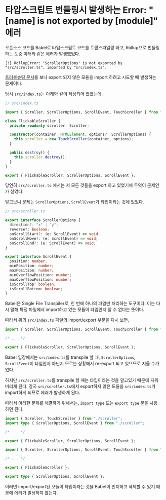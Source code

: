 # 타압스크립트 번들링시 발생하는 Error: "[name] is not exported by [module]" 에러

오픈소스 코드를 Babel로 타입스크립트 코드를 트랜스파일링 하고, Rollup으로 번들링하는 도중 아래와 같은 에러가 발생했었다.

```
[!] RollupError: "ScrollerOptions" is not exported by "src/scroller.ts", imported by "src/index.ts".
```

[트러블슈팅 문서](https://rollupjs.org/troubleshooting/#error-name-is-not-exported-by-module)를 보니 export 되지 않은 모듈을 import 하려고 시도할 때 발생하는 문제이다.

당시 `src/index.ts`는 아래와 같이 작성되어 있었는데,

```typescript
// src/index.ts

import { Scroller, ScrollerOptions, ScrollEvent, TouchScroller } from "./scroller";

class FlickableScroller {
  private readonly scroller: Scroller;

  constructor(container: HTMLElement, options?: ScrollerOptions) {
    this.scroller = new TouchScroller(container, options);
  }

  public destroy() {
    this.scroller.destroy();
  }
}

export { FlickableScroller, ScrollerOptions, ScrollEvent };
```

당연히 `src/scroller.ts` 에서는 저 모든 것들을 export 하고 있었기에 무엇이 문제인가 싶었다.

알고보니 문제는 `ScrollerOptions`, `ScrollEvent`가 타입이라는 것에 있었다.

```typescript
// src/scroller.ts

export interface ScrollerOptions {
  direction?: "x" | "y";
  reverse?: boolean;
  onScrollStart?: (e: ScrollEvent) => void;
  onScrollMove?: (e: ScrollEvent) => void;
  onScrollEnd?: (e: ScrollEvent) => void;
}

export interface ScrollEvent {
  position: number;
  minPosition: number;
  maxPosition: number;
  minOverflowPosition: number;
  maxOverflowPosition: number;
  isScrollTop: boolean;
  isScrollBottom: boolean;
}
```

Babel은 Single File Transpiler로, 한 번에 하나의 파일만 처리하는 도구이다. 이는 다시 말해 특정 파일에서 import하고 있는 모듈이 타입인지 알 수 없다는 뜻이다.

따라서 위의 `src/index.ts` 파일의 import/export 부분을 다시 보면,

```typescript
import { Scroller, ScrollerOptions, ScrollEvent, TouchScroller } from "./scroller";

/* ... */

export { FlickableScroller, ScrollerOptions, ScrollEvent };
```

Babel 입장에서는 `src/index.ts`를 transpile 할 때, `ScrollerOptions`, `ScrollEvent`이 타입인지 아닌지 모르는 상황에서 re-export 되고 있으므로 지울 수가 없다.

하지만 `src/scroller.ts`를 transpile 할 때는 타입이라는 것을 알고있기 때문에 지워버리게 된다. 결국 `src/scroller.ts`에서 export하지 않은 모듈을 `src/index.ts`가 import하게 되므로 에러가 발생하게 된다.

따라서 이러한 문제를 해결하기 위해서는, `import type` 또는 `export type` 문을 사용하면 된다.

```typescript
import { Scroller, TouchScroller } from "./scroller";
import type { ScrollerOptions, ScrollEvent } from "./scroller";

/* ... */

export { FlickableScroller, ScrollerOptions, ScrollEvent };
```

```typescript
import { Scroller, ScrollerOptions, ScrollEvent, TouchScroller } from "./scroller";

/* ... */

export { FlickableScroller };

export type { ScrollerOptions, ScrollEvent };
```

이러면 import/export된 모듈이 타입이라는 것을 Babel이 인지하고 삭제할 수 있기 때문에 에러가 발생하지 않는다.
